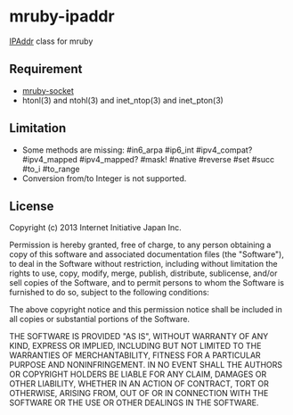 # mruby-ipaddr

[IPAddr](http://www.ruby-doc.org/stdlib-2.0/libdoc/ipaddr/rdoc/IPAddr.html) class for mruby

## Requirement
- [mruby-socket](https://github.com/iij/mruby-socket)
- htonl(3) and ntohl(3) and inet\_ntop(3) and inet\_pton(3)

## Limitation

- Some methods are missing:
  #in6\_arpa #ip6\_int #ipv4\_compat? #ipv4\_mapped #ipv4\_mapped?
  #mask! #native #reverse #set #succ #to\_i #to\_range
- Conversion from/to Integer is not supported.

## License

Copyright (c) 2013 Internet Initiative Japan Inc.

Permission is hereby granted, free of charge, to any person obtaining a
copy of this software and associated documentation files (the "Software"),
to deal in the Software without restriction, including without limitation
the rights to use, copy, modify, merge, publish, distribute, sublicense,
and/or sell copies of the Software, and to permit persons to whom the
Software is furnished to do so, subject to the following conditions:

The above copyright notice and this permission notice shall be included in
all copies or substantial portions of the Software.

THE SOFTWARE IS PROVIDED "AS IS", WITHOUT WARRANTY OF ANY KIND, EXPRESS OR
IMPLIED, INCLUDING BUT NOT LIMITED TO THE WARRANTIES OF MERCHANTABILITY,
FITNESS FOR A PARTICULAR PURPOSE AND NONINFRINGEMENT. IN NO EVENT SHALL THE
AUTHORS OR COPYRIGHT HOLDERS BE LIABLE FOR ANY CLAIM, DAMAGES OR OTHER
LIABILITY, WHETHER IN AN ACTION OF CONTRACT, TORT OR OTHERWISE, ARISING
FROM, OUT OF OR IN CONNECTION WITH THE SOFTWARE OR THE USE OR OTHER
DEALINGS IN THE SOFTWARE.

